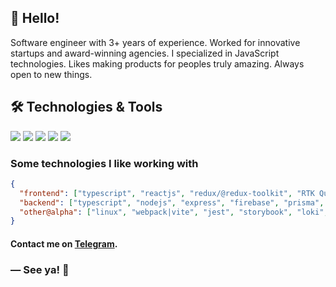 ## 👋 Hello! 
Software engineer with 3+ years of experience. Worked for innovative startups and award-winning agencies. I specialized in JavaScript technologies. Likes making products for peoples truly amazing. Always open to new things.

## 🛠️ Technologies & Tools
![](https://img.shields.io/badge/Code-JavaScript-informational?style=flat&color=informational&logo=javascript)
![](https://img.shields.io/badge/Code-React-informational?style=flat&color=informational&logo=react)
![](https://img.shields.io/badge/Code-TypeScript-informational?style=flat&color=informational&logo=typescript)
![](https://img.shields.io/badge/Code-Redux-informational?style=flat&color=764ABC&logo=redux)
![](https://img.shields.io/badge/Tool-SCSS-informational?style=flat&color=C69&logo=sass)


### Some technologies I like working with

```json
{
  "frontend": ["typescript", "reactjs", "redux/@redux-toolkit", "RTK Query", "nextjs", "React Router", "React Lazy", "react query", "formik + yup", "react-hook-form", "i18n", "sass", "css-modules", "styled-components" "tailwindcss", "MUI"],
  "backend": ["typescript", "nodejs", "express", "firebase", "prisma", "mysql", "postgresql"],
  "other@alpha": ["linux", "webpack|vite", "jest", "storybook", "loki", "linters", "babel", "CI/CD", "git"]
}
```
 
#### Contact me on [Telegram](https://t.me/mironov_ma).

### ― See ya! 👋
